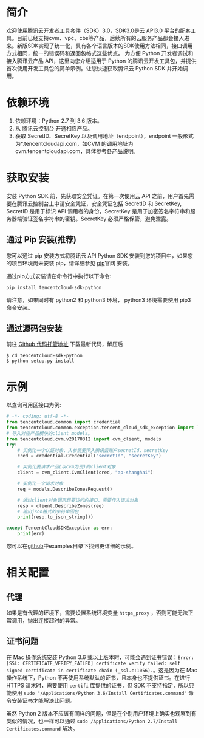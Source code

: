 # 简介
欢迎使用腾讯云开发者工具套件（SDK）3.0，SDK3.0是云 API3.0 平台的配套工具。目前已经支持cvm、vpc、cbs等产品，后续所有的云服务产品都会接入进来。新版SDK实现了统一化，具有各个语言版本的SDK使用方法相同，接口调用方式相同，统一的错误码和返回包格式这些优点。
为方便 Python 开发者调试和接入腾讯云产品 API，这里向您介绍适用于 Python 的腾讯云开发工具包，并提供首次使用开发工具包的简单示例。让您快速获取腾讯云 Python SDK 并开始调用。

# 依赖环境

1. 依赖环境：Python 2.7 到 3.6 版本。
2. 从 腾讯云控制台 开通相应产品。
3. 获取 SecretID、SecretKey 以及调用地址（endpoint），endpoint 一般形式为\*.tencentcloudapi.com，如CVM 的调用地址为 cvm.tencentcloudapi.com，具体参考各产品说明。

# 获取安装

安装 Python SDK 前，先获取安全凭证。在第一次使用云 API 之前，用户首先需要在腾讯云控制台上申请安全凭证，安全凭证包括 SecretID 和 SecretKey, SecretID 是用于标识 API 调用者的身份，SecretKey 是用于加密签名字符串和服务器端验证签名字符串的密钥。SecretKey 必须严格保管，避免泄露。

## 通过 Pip 安装(推荐)

您可以通过 pip 安装方式将腾讯云 API Python SDK 安装到您的项目中，如果您的项目环境尚未安装 pip，请详细参见 [pip](https://pip.pypa.io/en/stable/installing/?spm=a3c0i.o32026zh.a3.6.74134958lLSo6o)官网 安装。

通过pip方式安装请在命令行中执行以下命令:

```bash
pip install tencentcloud-sdk-python
```

请注意，如果同时有 python2 和 python3 环境， python3 环境需要使用 pip3 命令安装。

## 通过源码包安装

前往 [Github 代码托管地址](https://github.com/tencentcloud/tencentcloud-sdk-python) 下载最新代码，解压后

    $ cd tencentcloud-sdk-python
    $ python setup.py install

# 示例

以查询可用区接口为例:

```python
# -*- coding: utf-8 -*-
from tencentcloud.common import credential
from tencentcloud.common.exception.tencent_cloud_sdk_exception import TencentCloudSDKException
# 导入对应产品模块的client models。
from tencentcloud.cvm.v20170312 import cvm_client, models
try:
    # 实例化一个认证对象，入参需要传入腾讯云账户secretId，secretKey
    cred = credential.Credential("secretId", "secretKey")

    # 实例化要请求产品(以cvm为例)的client对象
    client = cvm_client.CvmClient(cred, "ap-shanghai")

    # 实例化一个请求对象
    req = models.DescribeZonesRequest()

    # 通过client对象调用想要访问的接口，需要传入请求对象
    resp = client.DescribeZones(req)
    # 输出json格式的字符串回包
    print(resp.to_json_string())

except TencentCloudSDKException as err:
    print(err)
```

您可以在[github](https://github.com/tencentcloud/tencentcloud-sdk-python)中examples目录下找到更详细的示例。

# 相关配置

## 代理

如果是有代理的环境下，需要设置系统环境变量 `https_proxy` ，否则可能无法正常调用，抛出连接超时的异常。

## 证书问题

在 Mac 操作系统安装 Python 3.6 或以上版本时，可能会遇到证书错误：`Error: [SSL: CERTIFICATE_VERIFY_FAILED] certificate verify failed: self signed certificate in certificate chain (_ssl.c:1056).`。这是因为在 Mac 操作系统下，Python 不再使用系统默认的证书，且本身也不提供证书。在进行 HTTPS 请求时，需要使用 `certifi` 库提供的证书，但 SDK 不支持指定，所以只能使用 `sudo "/Applications/Python 3.6/Install Certificates.command"` 命令安装证书才能解决此问题。

虽然 Python 2 版本不应该有同样的问题，但是在个别用户环境上确实也观察到有类似的情况，也一样可以通过 `sudo /Applications/Python 2.7/Install Certificates.command` 解决。
